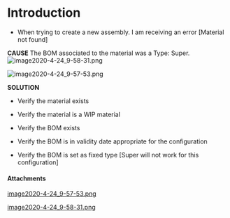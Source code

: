 # Introduction


- When trying to create a new assembly. I am receiving an error [Material not found]

**CAUSE** 
The BOM associated to the material was a Type: Super.  
![image2020-4-24_9-58-31.png](/.attachments/69632464.png)


![image2020-4-24_9-57-53.png](/.attachments/69632463.png)





**SOLUTION** 
- Verify the material exists

- Verify the material is a WIP material

- Verify the BOM exists

- Verify the BOM is in validity date appropriate for the configuration

- Verify the BOM is set as fixed type [Super will not work for this configuration]


#### Attachments

[image2020-4-24_9-57-53.png](/.attachments/69632463.png)
[image2020-4-24_9-58-31.png](/.attachments/69632464.png)
